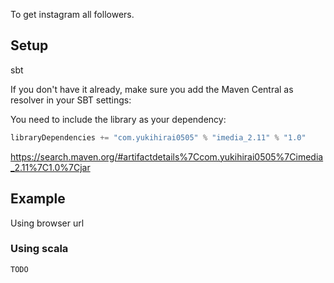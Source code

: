 To get instagram all followers.

## Setup

sbt

If you don't have it already, make sure you add the Maven Central as resolver in your SBT settings:

You need to include the library as your dependency:

```scala
libraryDependencies += "com.yukihirai0505" % "imedia_2.11" % "1.0"
```

https://search.maven.org/#artifactdetails%7Ccom.yukihirai0505%7Cimedia_2.11%7C1.0%7Cjar

## Example

Using browser url

### Using scala

```scala
TODO
```
